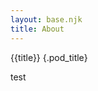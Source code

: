 ```yaml
---
layout: base.njk
title: About
---
```


<div class="pod">

{{title}} {.pod_title}

<div class="article">

test

</div>

</div>
